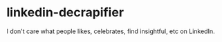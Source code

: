 # linkedin-decrapifier
I don't care what people likes, celebrates, find insightful, etc on LinkedIn.
